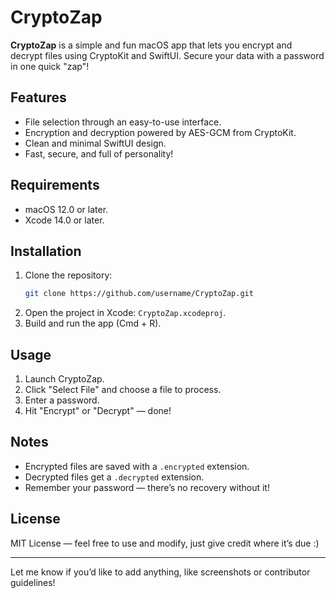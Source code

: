 # CryptoZap

**CryptoZap** is a simple and fun macOS app that lets you encrypt and decrypt files using CryptoKit and SwiftUI. Secure your data with a password in one quick "zap"!

## Features
- File selection through an easy-to-use interface.
- Encryption and decryption powered by AES-GCM from CryptoKit.
- Clean and minimal SwiftUI design.
- Fast, secure, and full of personality!

## Requirements
- macOS 12.0 or later.
- Xcode 14.0 or later.

## Installation
1. Clone the repository:
   ```bash
   git clone https://github.com/username/CryptoZap.git
   ```
2. Open the project in Xcode: `CryptoZap.xcodeproj`.
3. Build and run the app (Cmd + R).

## Usage
1. Launch CryptoZap.
2. Click "Select File" and choose a file to process.
3. Enter a password.
4. Hit "Encrypt" or "Decrypt" — done!

## Notes
- Encrypted files are saved with a `.encrypted` extension.
- Decrypted files get a `.decrypted` extension.
- Remember your password — there’s no recovery without it!

## License
MIT License — feel free to use and modify, just give credit where it’s due :)

---

Let me know if you’d like to add anything, like screenshots or contributor guidelines!